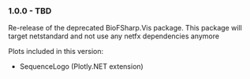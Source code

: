 ### 1.0.0 - TBD

Re-release of the deprecated BioFSharp.Vis package. This package will target netstandard and not use any netfx dependencies anymore

Plots included in this version:
- SequenceLogo (Plotly.NET extension)